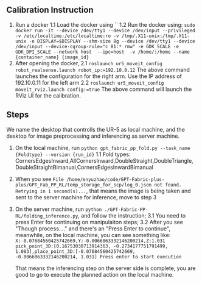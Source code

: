 ## Calibration Instruction

1. Run a docker
    1.1 Load the docker using ``
    1.2 Run the docker using: 
        ```sudo docker run -it --device /dev/tty1 --device /dev/input --privileged -v /etc/localtime:/etc/localtime:ro -v /tmp/.X11-unix:/tmp/.X11-unix -e DISPLAY=$DISPLAY --shm-size 8g --device /dev/tty1 --device /dev/input --device-cgroup-rule="c 81:* rmw" -e GDK_SCALE -e GDK_DPI_SCALE --network host  --ipc=host  -v /home/:/home --name {container_name} {image_id}```
2. After opening the docker, 
    2.1 `roslaunch ur5_moveit_config robot_realsense.launch robot_ip:=192.10.0.12`
        The above command launches the configuration for the right arm. Use the IP address of 192.10.0.11 for the left arm
    2.2 `roslaunch ur5_moveit_config moveit_rviz.launch config:=true`
    The above command will launch the RViz UI for the calibration.



## Steps
We name the desktop that controlls the UR-5 as local machine, and the desktop for image preprocessing and inferencing as server machine.


1. On the local machine, run `python gpt_fabric_pp_fold.py --task_name {Foldtype} --version {run_id}`
    1.1 Fold types: CornersEdgesInward,AllCornersInward,DoubleStraight,DoubleTriangle, DoubleStraightBimanual,CornersEdgesInwardBimanual

2. When you see `File /home/enyuzhao/code/GPT-Fabric-plus-plus/GPT_Fab_PP_RL/temp_storage_for_scp/log_0.json not found. Retrying in 1 second(s)...`, that means the image is being taken and sent to the server machine for inference, move to step 3

3. On the server machine, run `python ./GPT-Fabric-PP-RL/folding_inference.py`, and follow the instruction;
    3.1 You need to press Enter for continuing on manipulaiton steps;
    3.2 After you see "Though process...." and there's an "Press Enter to continue", meanwhile, on the local machine, you can see something like: 
        ```X:-0.07684560425742669,Y:-0.0066863332146200214,Z:1.031
        pick_point_3D:[0.16753030713914363, -0.2734177751791499, 1.083],place_point_3D:[-0.07684560425742669, -0.0066863332146200214, 1.031]
        Press enter to start execution```

    That means the inferencing step on the server side is complete, you are good to go to execute the planned action on the local machine.